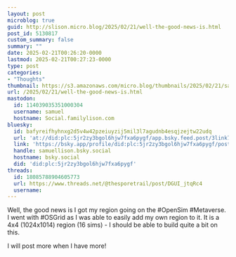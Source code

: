 ```yaml
---
layout: post
microblog: true
guid: http://slison.micro.blog/2025/02/21/well-the-good-news-is.html
post_id: 5130817
custom_summary: false
summary: ""
date: 2025-02-21T00:26:20-0000
lastmod: 2025-02-21T00:27:23-0000
type: post
categories:
- "Thoughts"
thumbnail: https://s3.amazonaws.com/micro.blog/thumbnails/2025/02/21/samuellison.com/f01cd799ee46ad65a5ae2488ffba026b.png
url: /2025/02/21/well-the-good-news-is.html
mastodon:
  id: 114039035351000304
  username: samuel
  hostname: Social.familylison.com
bluesky:
  id: bafyreifhyhnxg2d5v4w42pzeiuyzij5mil3l7agudnb4esqjzejtw22udq
  url: 'at://did:plc:5jr2zy3bgol6hjw7fxa6pygf/app.bsky.feed.post/3link7brc3q2g'
  link: 'https://bsky.app/profile/did:plc:5jr2zy3bgol6hjw7fxa6pygf/post/3link7brc3q2g'
  handle: samuellison.bsky.social
  hostname: bsky.social
  did: 'did:plc:5jr2zy3bgol6hjw7fxa6pygf'
threads:
  id: 18085788904605773
  url: https://www.threads.net/@thesporetrail/post/DGUI_jtqRc4
  username: 
---
```

Well, the good news is I got my region going on the #OpenSim #Metaverse. I went with #OSGrid as I was able to easily add my own region to it. It is a 4x4 (1024x1014) region (16 sims) - I should be able to build quite a bit on this.

I will post more when I have more!
